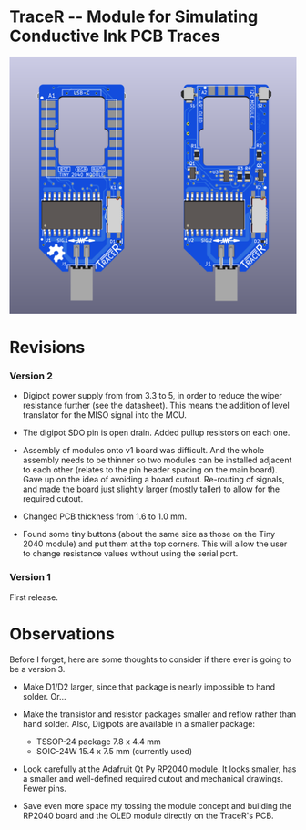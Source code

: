 # TraceR -- Module for Simulating Conductive Ink PCB Traces

![](images/tracer-front-back.png)


# Revisions

### Version 2

* Digipot power supply from from 3.3 to 5, in order to reduce the wiper
  resistance further (see the datasheet). This means the addition of
  level translator for the MISO signal into the MCU. 

* The digipot SDO pin is open drain. Added pullup resistors on each one.

* Assembly of modules onto v1 board was difficult. And the whole assembly 
  needs to be thinner so two modules can be installed adjacent to each
  other (relates to the pin header spacing on the main board). Gave up
  on the idea of avoiding a board cutout. Re-routing of signals, and
  made the board just slightly larger (mostly taller) to allow for the
  required cutout.

* Changed PCB thickness from 1.6 to 1.0 mm.

* Found some tiny buttons (about the same size as those on the Tiny 2040
  module) and put them at the top corners. This will allow the user to
  change resistance values without using the serial port.

### Version 1

First release. 

# Observations

Before I forget, here are some thoughts to consider if there ever is
going to be a version 3.

* Make D1/D2 larger, since that package is nearly impossible to hand
  solder. Or...

* Make the transistor and resistor packages smaller and reflow rather
  than hand solder. Also, Digipots are available in a smaller package:
    * TSSOP-24 package 7.8 x 4.4 mm 
    * SOIC-24W 15.4 x 7.5 mm (currently used)

* Look carefully at the Adafruit Qt Py RP2040 module. It looks smaller,
  has a smaller and well-defined required cutout and mechanical
  drawings. Fewer pins.

* Save even more space my tossing the module concept and building the
  RP2040 board and the OLED module directly on the TraceR's PCB.




